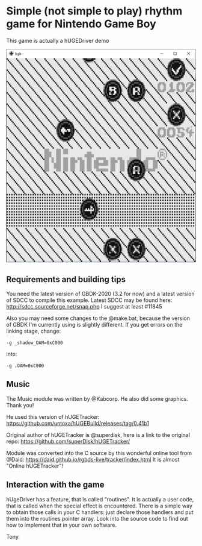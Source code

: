 # Simple (not simple to play) rhythm game for Nintendo Game Boy

This game is actually a hUGEDriver demo

![screenshot](/screenshot.png)

## Requirements and building tips

You need the latest version of GBDK-2020 (3.2 for now) and a latest version of SDCC to compile this example. Latest SDCC may be found here: http://sdcc.sourceforge.net/snap.php I suggest at least #11845

Also you may need some changes to the @make.bat, because the version of GBDK I'm currently using is slightly different. If you get errors on the linking stage, change:

	-g _shadow_OAM=0xC000 

into:

	-g .OAM=0xC000

## Music
The Music module was written by @Kabcorp. He also did some graphics. Thank you!

He used this version of hUGETracker: https://github.com/untoxa/hUGEBuild/releases/tag/0.41b1

Original author of hUGETracker is @superdisk, here is a link to the original repo: https://github.com/superDisk/hUGETracker/

Module was converted into the C source by this wonderful online tool from @Daid: https://daid.github.io/rgbds-live/tracker/index.html
It is almost "Online hUGETracker"!

## Interaction with the game
hUgeDriver has a feature, that is called "routines". It is actually a user code, that is called when the special effect is encountered. There is a simple way to obtain those calls in your C handlers: just declare those handlers and put them into the routines pointer array. Look into the source code to find out how to implement that in your own software.

Tony.
